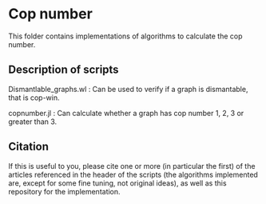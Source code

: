 # Cop number

This folder contains implementations of algorithms to calculate the cop number.

## Description of scripts

Dismantlable_graphs.wl : Can be used to verify if a graph is dismantable, that is cop-win.

copnumber.jl : Can calculate whether a graph has cop number 1, 2, 3 or greater than 3.

## Citation

If this is useful to you, please cite one or more (in particular the first) of the articles referenced in the header of the scripts (the algorithms implemented are, except for some fine tuning, not original ideas), as well as this repository for the implementation.

